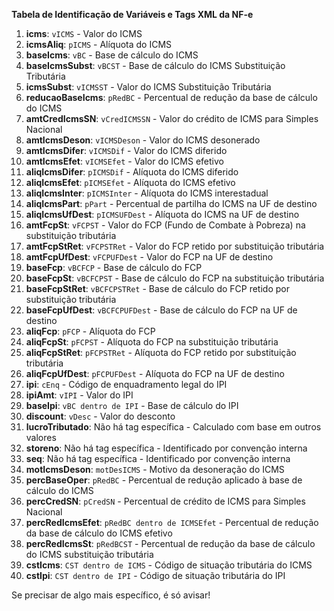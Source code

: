 **Tabela de Identificação de Variáveis e Tags XML da NF-e**

1. **icms**: `vICMS` - Valor do ICMS  
2. **icmsAliq**: `pICMS` - Alíquota do ICMS  
3. **baseIcms**: `vBC` - Base de cálculo do ICMS  
4. **baseIcmsSubst**: `vBCST` - Base de cálculo do ICMS Substituição Tributária  
5. **icmsSubst**: `vICMSST` - Valor do ICMS Substituição Tributária  
6. **reducaoBaseIcms**: `pRedBC` - Percentual de redução da base de cálculo do ICMS  
7. **amtCredIcmsSN**: `vCredICMSSN` - Valor do crédito de ICMS para Simples Nacional  
8. **amtIcmsDeson**: `vICMSDeson` - Valor do ICMS desonerado  
9. **amtIcmsDifer**: `vICMSDif` - Valor do ICMS diferido  
10. **amtIcmsEfet**: `vICMSEfet` - Valor do ICMS efetivo  
11. **aliqIcmsDifer**: `pICMSDif` - Alíquota do ICMS diferido  
12. **aliqIcmsEfet**: `pICMSEfet` - Alíquota do ICMS efetivo  
13. **aliqIcmsInter**: `pICMSInter` - Alíquota do ICMS interestadual  
14. **aliqIcmsPart**: `pPart` - Percentual de partilha do ICMS na UF de destino  
15. **aliqIcmsUfDest**: `pICMSUFDest` - Alíquota do ICMS na UF de destino  
16. **amtFcpSt**: `vFCPST` - Valor do FCP (Fundo de Combate à Pobreza) na substituição tributária  
17. **amtFcpStRet**: `vFCPSTRet` - Valor do FCP retido por substituição tributária  
18. **amtFcpUfDest**: `vFCPUFDest` - Valor do FCP na UF de destino  
19. **baseFcp**: `vBCFCP` - Base de cálculo do FCP  
20. **baseFcpSt**: `vBCFCPST` - Base de cálculo do FCP na substituição tributária  
21. **baseFcpStRet**: `vBCFCPSTRet` - Base de cálculo do FCP retido por substituição tributária  
22. **baseFcpUfDest**: `vBCFCPUFDest` - Base de cálculo do FCP na UF de destino  
23. **aliqFcp**: `pFCP` - Alíquota do FCP  
24. **aliqFcpSt**: `pFCPST` - Alíquota do FCP na substituição tributária  
25. **aliqFcpStRet**: `pFCPSTRet` - Alíquota do FCP retido por substituição tributária  
26. **aliqFcpUfDest**: `pFCPUFDest` - Alíquota do FCP na UF de destino  
27. **ipi**: `cEnq` - Código de enquadramento legal do IPI  
28. **ipiAmt**: `vIPI` - Valor do IPI  
29. **baseIpi**: `vBC dentro de IPI` - Base de cálculo do IPI  
30. **discount**: `vDesc` - Valor do desconto  
31. **lucroTributado**: Não há tag específica - Calculado com base em outros valores  
32. **storeno**: Não há tag específica - Identificado por convenção interna  
33. **seq**: Não há tag específica - Identificado por convenção interna  
34. **motIcmsDeson**: `motDesICMS` - Motivo da desoneração do ICMS  
35. **percBaseOper**: `pRedBC` - Percentual de redução aplicado à base de cálculo do ICMS  
36. **percCredSN**: `pCredSN` - Percentual de crédito de ICMS para Simples Nacional  
37. **percRedIcmsEfet**: `pRedBC dentro de ICMSEfet` - Percentual de redução da base de cálculo do ICMS efetivo  
38. **percRedIcmsSt**: `pRedBCST` - Percentual de redução da base de cálculo do ICMS substituição tributária  
39. **cstIcms**: `CST dentro de ICMS` - Código de situação tributária do ICMS  
40. **cstIpi**: `CST dentro de IPI` - Código de situação tributária do IPI  

Se precisar de algo mais específico, é só avisar!